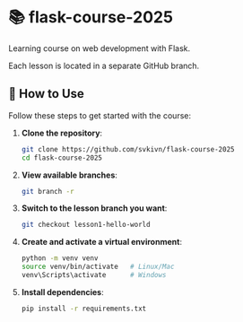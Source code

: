 # 📚 flask-course-2025

Learning course on web development with Flask.

Each lesson is located in a separate GitHub branch.

## 🚀 How to Use

Follow these steps to get started with the course:

1. **Clone the repository**:
    ```bash
    git clone https://github.com/svkivn/flask-course-2025
    cd flask-course-2025
    ```

2. **View available branches**:
    ```bash
    git branch -r
    ```

3. **Switch to the lesson branch you want**:
    ```bash
    git checkout lesson1-hello-world
    ```
4. **Create and activate a virtual environment**:
    ```bash
    python -m venv venv
    source venv/bin/activate   # Linux/Mac
    venv\Scripts\activate      # Windows
    ```

5. **Install dependencies**:
    ```bash
    pip install -r requirements.txt
    ```
